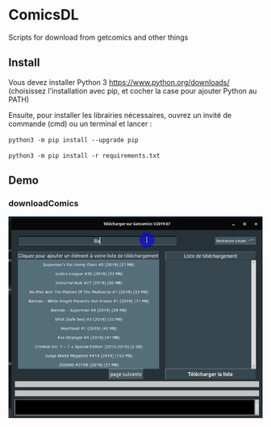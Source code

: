 # ComicsDL
Scripts for download from getcomics and other things

## Install

Vous devez installer Python 3 https://www.python.org/downloads/  
(choisissez l'installation avec pip, et cocher la case pour ajouter Python au PATH)

Ensuite, pour installer les librairies nécessaires, ouvrez un invité de commande (cmd) ou un terminal et lancer :

`python3 -m pip install --upgrade pip`

`python3 -m pip install -r requirements.txt`

## Demo

### downloadComics

![example](https://github.com/Sergeileduc/ComicsDL/blob/master/ressources/download-comics-demo-1.gif)
